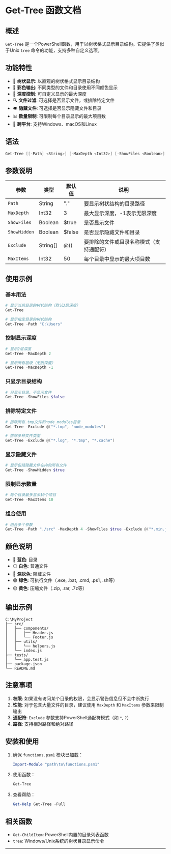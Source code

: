 # Get-Tree 函数文档

## 概述

`Get-Tree` 是一个PowerShell函数，用于以树状格式显示目录结构。它提供了类似于Unix `tree` 命令的功能，支持多种自定义选项。

## 功能特性

- 🌳 **树状显示**: 以直观的树状格式显示目录结构
- 🎨 **彩色输出**: 不同类型的文件和目录使用不同颜色显示
- 📁 **深度控制**: 可自定义显示的最大深度
- 🔍 **文件过滤**: 可选择是否显示文件，或排除特定文件
- 👁️ **隐藏文件**: 可选择是否显示隐藏文件和目录
- 📊 **数量限制**: 可限制每个目录显示的最大项目数
- 🚀 **跨平台**: 支持Windows、macOS和Linux

## 语法

```powershell
Get-Tree [[-Path] <String>] [-MaxDepth <Int32>] [-ShowFiles <Boolean>] [-ShowHidden <Boolean>] [-Exclude <String[]>] [-MaxItems <Int32>]
```

## 参数说明

| 参数 | 类型 | 默认值 | 说明 |
|------|------|--------|------|
| `Path` | String | "." | 要显示树状结构的目录路径 |
| `MaxDepth` | Int32 | 3 | 最大显示深度，-1表示无限深度 |
| `ShowFiles` | Boolean | $true | 是否显示文件 |
| `ShowHidden` | Boolean | $false | 是否显示隐藏文件和目录 |
| `Exclude` | String[] | @() | 要排除的文件或目录名称模式（支持通配符） |
| `MaxItems` | Int32 | 50 | 每个目录中显示的最大项目数 |

## 使用示例

### 基本用法

```powershell
# 显示当前目录的树状结构（默认3层深度）
Get-Tree

# 显示指定目录的树状结构
Get-Tree -Path "C:\Users"
```

### 控制显示深度

```powershell
# 显示2层深度
Get-Tree -MaxDepth 2

# 显示所有层级（无限深度）
Get-Tree -MaxDepth -1
```

### 只显示目录结构

```powershell
# 只显示目录，不显示文件
Get-Tree -ShowFiles $false
```

### 排除特定文件

```powershell
# 排除所有.tmp文件和node_modules目录
Get-Tree -Exclude @("*.tmp", "node_modules")

# 排除多种文件类型
Get-Tree -Exclude @("*.log", "*.tmp", "*.cache")
```

### 显示隐藏文件

```powershell
# 显示包括隐藏文件在内的所有文件
Get-Tree -ShowHidden $true
```

### 限制显示数量

```powershell
# 每个目录最多显示10个项目
Get-Tree -MaxItems 10
```

### 组合使用

```powershell
# 组合多个参数
Get-Tree -Path "./src" -MaxDepth 4 -ShowFiles $true -Exclude @("*.min.js", "node_modules") -MaxItems 20
```

## 颜色说明

- 🔵 **蓝色**: 目录
- ⚪ **白色**: 普通文件
- 🔘 **深灰色**: 隐藏文件
- 🟢 **绿色**: 可执行文件（.exe, .bat, .cmd, .ps1, .sh等）
- 🟡 **黄色**: 压缩文件（.zip, .rar, .7z等）

## 输出示例

```
C:\MyProject
├── src/
│   ├── components/
│   │   ├── Header.js
│   │   └── Footer.js
│   ├── utils/
│   │   └── helpers.js
│   └── index.js
├── tests/
│   └── app.test.js
├── package.json
└── README.md
```

## 注意事项

1. **权限**: 如果没有访问某个目录的权限，会显示警告信息但不会中断执行
2. **性能**: 对于包含大量文件的目录，建议使用 `MaxDepth` 和 `MaxItems` 参数来限制输出
3. **通配符**: `Exclude` 参数支持PowerShell通配符模式（如 `*`, `?`）
4. **路径**: 支持相对路径和绝对路径

## 安装和使用

1. 确保 `functions.psm1` 模块已加载：

   ```powershell
   Import-Module "path\to\functions.psm1"
   ```

2. 使用函数：

   ```powershell
   Get-Tree
   ```

3. 查看帮助：

   ```powershell
   Get-Help Get-Tree -Full
   ```

## 相关函数

- `Get-ChildItem`: PowerShell内置的目录列表函数
- `tree`: Windows/Unix系统的树状目录显示命令

---
